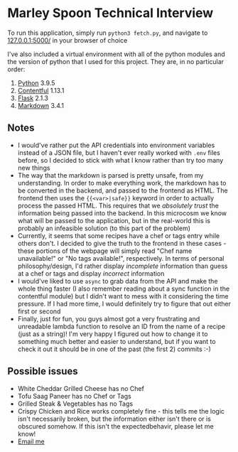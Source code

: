 # Marley Spoon Technical Interview

To run this application, simply run `python3 fetch.py`, and navigate to [127.0.0.1:5000/](http://127.0.0.1:5000/) in your browser of choice

I've also included a virtual environment with all of the python modules and the version of python that I used for this project. They are, in no particular order:

1. [Python](https://www.python.org/downloads/release/python-395/) 3.9.5
2. [Contentful](https://pypi.org/project/contentful/) 1.13.1
3. [Flask](https://pypi.org/project/Flask/) 2.1.3
4. [Markdown](https://pypi.org/project/Markdown/) 3.4.1

## Notes

* I would've rather put the API credentials into environment variables instead of a JSON file, but I haven't ever really worked with `.env` files before, so I decided to stick with what I know rather than try too many new things
* The way that the markdown is parsed is pretty unsafe, from my understanding. In order to make everything work, the markdown has to be converted in the backend, and passed to the frontend as HTML. The frontend then uses the `{{<var>|safe}}` keyword in order to actually process the passed HTML. This requires that we _absolutely trust_ the information being passed into the backend. In this microcosm we know what will be passed to the application, but in the real-world this is probably an infeasible solution (to this part of the problem)
* Currently, it seems that some recipes have a chef or tags entry while others don't. I decided to give the truth to the frontend in these cases - these portions of the webpage will simply read "Chef name unavailable!" or "No tags available!", respectively. In terms of personal philosophy/design, I'd rather display _incomplete_ information than guess at a chef or tags and display _incorrect_ information
* I would've liked to use `async` to grab data from the API and make the whole thing faster (I also remember reading about a sync function in the contentful module) but I didn't want to mess with it considering the time pressure. If I had more time, I would definitely try to figure that out either first or second
* Finally, just for fun, you guys almost got a very frustrating and unreadable lambda function to resolve an ID from the name of a recipe (just as a string)! I'm very happy I figured out how to change it to something much better and easier to understand, but if you want to check it out it should be in one of the past (the first 2) commits :-)

## Possible issues

* White Cheddar Grilled Cheese has no Chef
* Tofu Saag Paneer has no Chef or Tags
* Grilled Steak & Vegetables has no Tags
* Crispy Chicken and Rice works completely fine - this tells me the logic isn't necessarily broken, but the information either isn't there or is obscured somehow. If this isn't the expectedbehavir, please let me know!
* [Email me](mailto:jordan.streete@gmail.com)
